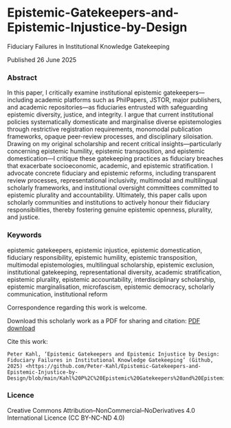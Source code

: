 # Epistemic-Gatekeepers-and-Epistemic-Injustice-by-Design
Fiduciary Failures in Institutional Knowledge Gatekeeping

Published 26 June 2025

### Abstract
In this paper, I critically examine institutional epistemic gatekeepers—including academic platforms such as PhilPapers, JSTOR, major publishers, and academic repositories—as fiduciaries entrusted with safeguarding epistemic diversity, justice, and integrity. I argue that current institutional policies systematically domesticate and marginalise diverse epistemologies through restrictive registration requirements, monomodal publication frameworks, opaque peer-review processes, and disciplinary siloisation. Drawing on my original scholarship and recent critical insights—particularly concerning epistemic humility, epistemic transposition, and epistemic domestication—I critique these gatekeeping practices as fiduciary breaches that exacerbate socioeconomic, academic, and epistemic stratification. I advocate concrete fiduciary and epistemic reforms, including transparent review processes, representational inclusivity, multimodal and multilingual scholarly frameworks, and institutional oversight committees committed to epistemic plurality and accountability. Ultimately, this paper calls upon scholarly communities and institutions to actively honour their fiduciary responsibilities, thereby fostering genuine epistemic openness, plurality, and justice.

### Keywords
epistemic gatekeepers, epistemic injustice, epistemic domestication, fiduciary responsibility, epistemic humility, epistemic transposition, multimodal epistemologies, multilingual scholarship, epistemic exclusion, institutional gatekeeping, representational diversity, academic stratification, epistemic plurality, epistemic accountability, interdisciplinary scholarship, epistemic marginalisation, microfascism, epistemic democracy, scholarly communication, institutional reform

Correspondence regarding this work is welcome.

Download this scholarly work as a PDF for sharing and citation:
[PDF download](https://raw.githubusercontent.com/Peter-Kahl/Epistemic-Gatekeepers-and-Epistemic-Injustice-by-Design/master/Kahl%20P%2C%20Epistemic%20Gatekeepers%20and%20Epistemic%20Injustice%20by%20Design%20(26%20June%202025).pdf)

Cite this work:

```
Peter Kahl, ‘Epistemic Gatekeepers and Epistemic Injustice by Design: Fiduciary Failures in Institutional Knowledge Gatekeeping’ (Github, 2025) <https://github.com/Peter-Kahl/Epistemic-Gatekeepers-and-Epistemic-Injustice-by-Design/blob/main/Kahl%20P%2C%20Epistemic%20Gatekeepers%20and%20Epistemic%20Injustice%20by%20Design%20(26%20June%202025).pdf>
```
### Licence
Creative Commons Attribution–NonCommercial–NoDerivatives 4.0 International Licence (CC BY-NC-ND 4.0)
